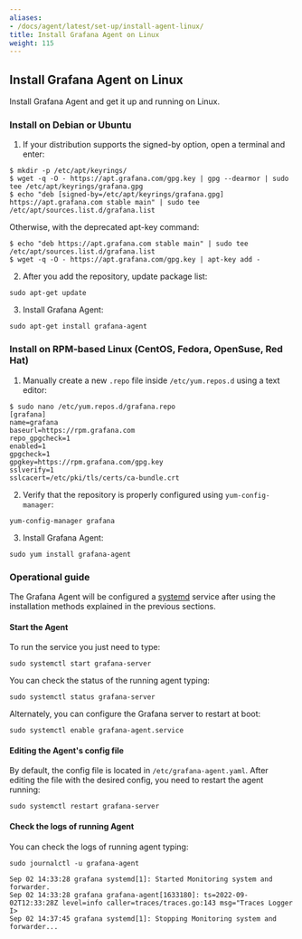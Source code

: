 ```yaml
---
aliases:
- /docs/agent/latest/set-up/install-agent-linux/
title: Install Grafana Agent on Linux
weight: 115
---
```


## Install Grafana Agent on Linux

Install Grafana Agent and get it up and running on Linux.

### Install on Debian or Ubuntu

1.  If your distribution supports the signed-by option, open a terminal and enter:
```shell
$ mkdir -p /etc/apt/keyrings/
$ wget -q -O - https://apt.grafana.com/gpg.key | gpg --dearmor | sudo tee /etc/apt/keyrings/grafana.gpg
$ echo "deb [signed-by=/etc/apt/keyrings/grafana.gpg] https://apt.grafana.com stable main" | sudo tee /etc/apt/sources.list.d/grafana.list
```
Otherwise, with the deprecated apt-key command:
```shell
$ echo "deb https://apt.grafana.com stable main" | sudo tee /etc/apt/sources.list.d/grafana.list
$ wget -q -O - https://apt.grafana.com/gpg.key | apt-key add -
```
2. After you add the repository, update package list:
```shell
sudo apt-get update
```
3. Install Grafana Agent:
```shell
sudo apt-get install grafana-agent
```
### Install on RPM-based Linux (CentOS, Fedora, OpenSuse, Red Hat)

1. Manually create a new `.repo` file inside `/etc/yum.repos.d` using a text editor:
```shell
$ sudo nano /etc/yum.repos.d/grafana.repo
[grafana]
name=grafana
baseurl=https://rpm.grafana.com
repo_gpgcheck=1
enabled=1
gpgcheck=1
gpgkey=https://rpm.grafana.com/gpg.key
sslverify=1
sslcacert=/etc/pki/tls/certs/ca-bundle.crt
``` 
2. Verify that the repository is properly configured using `yum-config-manager`:
```shell
yum-config-manager grafana
```
3. Install Grafana Agent:
```shell
sudo yum install grafana-agent
```

### Operational guide

The Grafana Agent will be configured a [systemd](https://systemd.io/) service after using the installation methods
explained in the previous sections.

#### Start the Agent

To run the service you just need to type:
```shell
sudo systemctl start grafana-server
```

You can check the status of the running agent typing:
```shell
sudo systemctl status grafana-server
```

Alternately, you can configure the Grafana server to restart at boot:
```shell
sudo systemctl enable grafana-agent.service
```

#### Editing the Agent's config file

By default, the config file is located in `/etc/grafana-agent.yaml`. After editing the file
with the desired config, you need to restart the agent running:
```shell
sudo systemctl restart grafana-server
```

#### Check the logs of running Agent

You can check the logs of running agent typing:

```shell
sudo journalctl -u grafana-agent

Sep 02 14:33:28 grafana systemd[1]: Started Monitoring system and forwarder.
Sep 02 14:33:28 grafana grafana-agent[1633180]: ts=2022-09-02T12:33:28Z level=info caller=traces/traces.go:143 msg="Traces Logger I>
Sep 02 14:37:45 grafana systemd[1]: Stopping Monitoring system and forwarder...
```